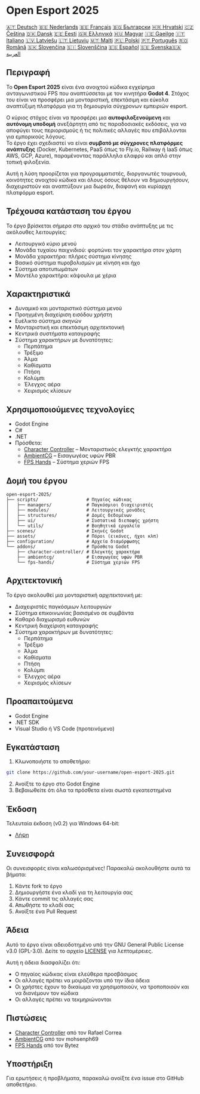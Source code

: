 # Open Esport 2025

[🇦🇹 Deutsch](deutsch.md) [🇧🇪 Nederlands](nederlands.md) [🇧🇪 Français](français.md) [🇧🇬 Български](български.md) [🇭🇷 Hrvatski](hrvatski.md) [🇨🇿 Čeština](čeština.md) [🇩🇰 Dansk](dansk.md) [🇪🇪 Eesti](eesti.md) [🇬🇷 Ελληνικά](ελληνικά.md) [🇭🇺 Magyar](magyar.md) [🇮🇪 Gaeilge](gaeilge.md) [🇮🇹 Italiano](italiano.md) [🇱🇻 Latviešu](latviešu.md) [🇱🇹 Lietuvių](lietuvių.md) [🇲🇹 Malti](malti.md) [🇵🇱 Polski](polski.md) [🇵🇹 Português](português.md) [🇷🇴 Română](română.md) [🇸🇰 Slovenčina](slovenčina.md) [🇸🇮 Slovenščina](slovenščina.md) [🇪🇸 Español](español.md) [🇸🇪 Svenska](svenska.md)[🇸🇦 العربية](README-lang/العربية.md)

## Περιγραφή

Το **Open Esport 2025** είναι ένα ανοιχτού κώδικα εγχείρημα ανταγωνιστικού FPS που αναπτύσσεται με τον κινητήρα **Godot 4**. Στόχος του είναι να προσφέρει μια μονταριστική, επεκτάσιμη και εύκολα αναπτύξιμη πλατφόρμα για τη δημιουργία σύγχρονων εμπειριών esport.

Ο κύριος στόχος είναι να προσφέρει μια **αυτοφιλοξενούμενη** και **αυτόνομη υποδομή** ανεξάρτητη από τις παραδοσιακές εκδόσεις, για να αποφύγει τους περιορισμούς ή τις πολιτικές αλλαγές που επιβάλλονται για εμπορικούς λόγους.  
Το έργο έχει σχεδιαστεί να είναι **συμβατό με σύγχρονες πλατφόρμες ανάπτυξης** (Docker, Kubernetes, PaaS όπως το Fly.io, Railway ή IaaS όπως AWS, GCP, Azure), παραμένοντας παράλληλα ελαφρύ και απλό στην τοπική φιλοξενία.

Αυτή η λύση προορίζεται για προγραμματιστές, διοργανωτές τουρνουά, κοινότητες ανοιχτού κώδικα και όλους όσους θέλουν να δημιουργήσουν, διαχειριστούν και αναπτύξουν μια δωρεάν, διαφανή και κυρίαρχη πλατφόρμα esport.

## Τρέχουσα κατάσταση του έργου
Το έργο βρίσκεται σήμερα στο αρχικό του στάδιο ανάπτυξης με τις ακόλουθες λειτουργίες:
- Λειτουργικό κύριο μενού
- Μονάδα τυχαίου παιχνιδιού: φορτώνει τον χαρακτήρα στον χάρτη
- Μονάδα χαρακτήρα: πλήρες σύστημα κίνησης
- Βασικό σύστημα πυροβολισμών με κίνηση και ήχο
- Σύστημα αποτυπωμάτων
- Μοντέλο χαρακτήρα: κάψουλα με χέρια

## Χαρακτηριστικά
- Δυναμικό και μονταριστικό σύστημα μενού
- Προηγμένη διαχείριση εισόδου χρήστη
- Ευέλικτο σύστημα σκηνών
- Μονταριστική και επεκτάσιμη αρχιτεκτονική
- Κεντρικά συστήματα καταγραφής
- Σύστημα χαρακτήρων με δυνατότητες:
  - Περπάτημα
  - Τρέξιμο
  - Άλμα
  - Καθίσματα
  - Πτήση
  - Κολύμπι
  - Έλεγχος αέρα
  - Χειρισμός κλίσεων

## Χρησιμοποιούμενες τεχνολογίες
- Godot Engine
- C#
- .NET
- Πρόσθετα:
  - [Character Controller](https://github.com/expressobits/character-controller) – Μονταριστικός ελεγκτής χαρακτήρα
  - [AmbientCG](https://github.com/mohsenph69/godot-ambientcg) – Εισαγωγέας υφών PBR
  - [FPS Hands](https://codeberg.org/Bytez/godot-fps-hands) – Σύστημα χεριών FPS

## Δομή του έργου
```
open-esport-2025/
├── scripts/                  # Πηγαίος κώδικας
│   ├── managers/             # Παγκόσμιοι διαχειριστές
│   ├── modules/              # Λειτουργικές μονάδες
│   ├── structures/           # Δομές δεδομένων
│   ├── ui/                   # Συστατικά διεπαφής χρήστη
│   └── utils/                # Βοηθητικά εργαλεία
├── scenes/                   # Σκηνές Godot
├── assets/                   # Πόροι (εικόνες, ήχοι κλπ)
├── configuration/            # Αρχεία διαμόρφωσης
└── addons/                   # Πρόσθετα Godot
    ├── character-controller/ # Ελεγκτής χαρακτήρα
    ├── ambientcg/            # Εισαγωγέας υφών PBR
    └── fps-hands/            # Σύστημα χεριών FPS
```

## Αρχιτεκτονική
Το έργο ακολουθεί μια μονταριστική αρχιτεκτονική με:
- Διαχειριστές παγκόσμιων λειτουργιών
- Σύστημα επικοινωνίας βασισμένο σε συμβάντα
- Καθαρό διαχωρισμό ευθυνών
- Κεντρική διαχείριση καταγραφής
- Σύστημα χαρακτήρων με δυνατότητες:
  - Περπάτημα
  - Τρέξιμο
  - Άλμα
  - Καθίσματα
  - Πτήση
  - Κολύμπι
  - Έλεγχος αέρα
  - Χειρισμός κλίσεων

## Προαπαιτούμενα
- Godot Engine
- .NET SDK
- Visual Studio ή VS Code (προτεινόμενο)

## Εγκατάσταση
1. Κλωνοποιήστε το αποθετήριο:
```bash
git clone https://github.com/your-username/open-esport-2025.git
```
2. Ανοίξτε το έργο στο Godot Engine
3. Βεβαιωθείτε ότι όλα τα πρόσθετα είναι σωστά εγκατεστημένα

## Έκδοση
Τελευταία έκδοση (v0.2) για Windows 64-bit:
- [Λήψη](https://antisys.fr/Games/openesport2025/Open-eSport-2025-v0.2.7z)

## Συνεισφορά
Οι συνεισφορές είναι καλωσόρισμένες! Παρακαλώ ακολουθήστε αυτά τα βήματα:
1. Κάντε fork το έργο
2. Δημιουργήστε ένα κλαδί για τη λειτουργία σας
3. Κάντε commit τις αλλαγές σας
4. Απωθήστε το κλαδί σας
5. Ανοίξτε ένα Pull Request

## Άδεια
Αυτό το έργο είναι αδειοδοτημένο υπό την GNU General Public License v3.0 (GPL-3.0). Δείτε το αρχείο [LICENSE](LICENSE) για λεπτομέρειες.

Αυτή η άδεια διασφαλίζει ότι:
- Ο πηγαίος κώδικας είναι ελεύθερα προσβάσιμος
- Οι αλλαγές πρέπει να μοιράζονται υπό την ίδια άδεια
- Οι χρήστες έχουν το δικαίωμα να χρησιμοποιούν, να τροποποιούν και να διανέμουν τον κώδικα
- Οι αλλαγές πρέπει να τεκμηριώνονται

## Πιστώσεις
- [Character Controller](https://github.com/expressobits/character-controller) από τον Rafael Correa
- [AmbientCG](https://github.com/mohsenph69/godot-ambientcg) από τον mohsenph69
- [FPS Hands](https://codeberg.org/Bytez/godot-fps-hands) από τον Bytez

## Υποστήριξη
Για ερωτήσεις ή προβλήματα, παρακαλώ ανοίξτε ένα issue στο GitHub αποθετήριο. 